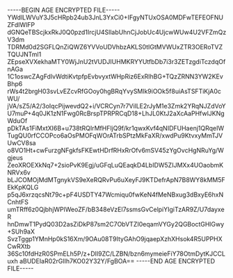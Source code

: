 -----BEGIN AGE ENCRYPTED FILE-----
YWdlLWVuY3J5cHRpb24ub3JnL3YxCi0+IFgyNTUxOSA0MDFwTEFEOFNUZFdIWlFP
dGNQeTBScjkxRkJ0Q0pzd1IrcjU4SllabUhnCjJobUc4UjcwWUw4U2VFZmQzV3dm
TDRMd0d2SGFLQnZiQWZ6YVVoUDVhbzAKLS0tIGtMVWUxZTR3OERoTVZTQUJNTml1
ZEpseXVXekhaMTY0WjJnU2tVUDJIUHMKRYYUtfbDb7i3r3ZETzgdiTczdqOfnAGa
1C1oswcZAgFdlvWdtiKvtpfpEvbvyxtWHpRiz6ExRIhBG+TQzZRNN3YW2KEvBhp6
rWs4t2brgH03svLvEZcvRfGOoy0hgBRqYvySMlk9iOOk5f8uiAsTSFTiKjA0cWU/
jVA/sZ5/A2/3oIqcPijwevdQ2+i/VCRCyn7r7VilLE2rJyM1e3Zmk2YRqNJZdVoY
U7muP+4q0JK1zN1Fwg0RcBrspTPRPRCqD18+LhJL0KtJ2aXcAaPHfwlJKNgWduOf
pDkTAs1FiMxtXI6B+u738tRQIrMfHFljQ9f/kr1qwxKvf4qNIDFUHaenj1QRqeIW
TugQU0rfCCOPco6aOsPMOFqWOrATrbSPtzMkFaXR/xwdPu9KtvxyMmTJVUwCV8sa
o8VO1Ht+cwFurzgNFgkfsFKEwtHDrfRHxRrOfv6mSV45zYgOvcHgNRuYg/Wgjeus
ZeoXROEXkNq7+2sioPvK9Egj/uGFqLuQEaqkD4LbIDW5ZIJMXx4UOaobmKNRVx6v
bLJCOMOjMdMTgnykVS9eXeRQRvPu6uXeyFJ9KTDefrApN7B8WY8kMM5FEkKpKQLG
p5qJ6xrzqcsNt79c+pF4USDTY47Wcmiqu0fwKeN4fMeNBxug3dBxyE6hxNCnhtFS
umTRff6z0QjbhjWPlWeoZF/bB348eVzEl7ssmsGvCelpiYIgiTzAR9Z/U7dayxeR
hnDmwT1PydQ03D2asZiDkP87sm2C7ObVTZI0eqamVYGy2QGBoctGHlGwy+SUh9aX
SvzTggp1YMnHp0kS16Xm/9OAu08T9ItyGAhO9jqaepXzhXHsok4R5UPPHXCwRXtb
36Sc10fdHzR0SPmELh5P/z+DlI9ZC/LZBN/bzn6mymeieFiY78OtmDytKJCCLuxh
aBUDEIaR02rGlIh7KO02Y32Y/FgBOA==
-----END AGE ENCRYPTED FILE-----

